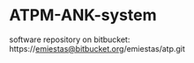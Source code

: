 # ATPM-ANK-system

software repository on bitbucket: https://emiestas@bitbucket.org/emiestas/atp.git

